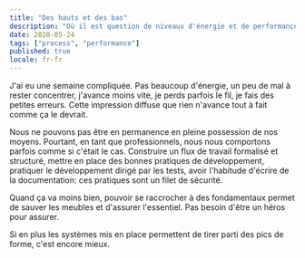```yaml
---
title: "Des hauts et des bas"
description: "Où il est question de niveaux d'énergie et de performance"
date: 2020-05-24
tags: ["process", "performance"]
published: true
locale: fr-fr
---
```


J'ai eu une semaine compliquée. Pas beaucoup d'énergie, un peu de mal à rester concentrer, j'avance moins vite, je perds parfois le fil, je fais des petites erreurs. Cette impression diffuse que rien n'avance tout à fait comme ça le devrait.

Nous ne pouvons pas être en permanence en pleine possession de nos moyens. Pourtant, en tant que professionnels, nous nous comportons parfois comme si c'était le cas. Construire un flux de travail formalisé et structuré, mettre en place des bonnes pratiques de développement, pratiquer le développement dirigé par les tests, avoir l'habitude d'écrire de la documentation: ces pratiques sont un filet de sécurité.

Quand ça va moins bien, pouvoir se raccrocher à des fondamentaux permet de sauver les meubles et d'assurer l'essentiel.  Pas besoin d'être un héros pour assurer.

Si en plus les systèmes mis en place permettent de tirer parti des pics de forme, c'est encore mieux.
